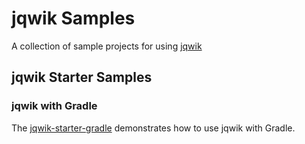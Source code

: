 # jqwik Samples

A collection of sample projects for using [jqwik](https://jqwik.net)

## jqwik Starter Samples

### jqwik with Gradle

The [jqwik-starter-gradle] demonstrates how to use jqwik with Gradle.

[jqwik-starter-gradle]: jqwik-starter-gradle
